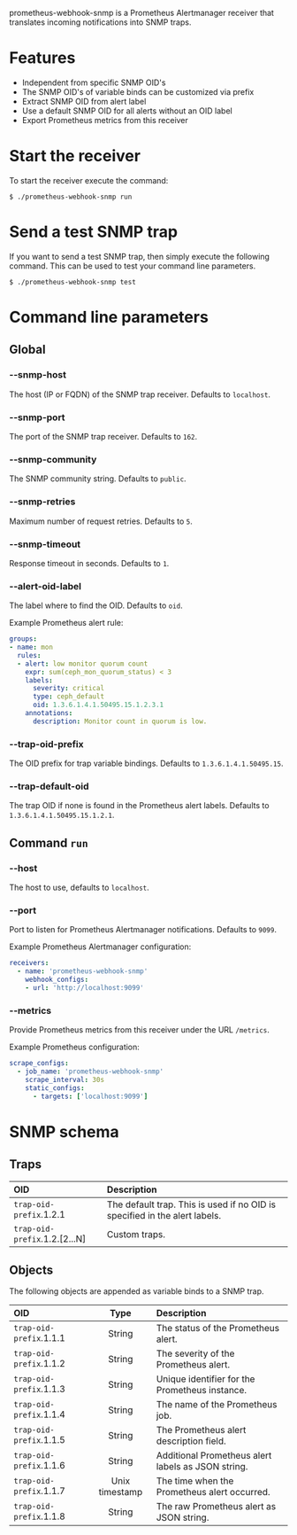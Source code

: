 prometheus-webhook-snmp is a Prometheus Alertmanager receiver that translates incoming notifications into SNMP traps.

# Features

- Independent from specific SNMP OID's
- The SNMP OID's of variable binds can be customized via prefix
- Extract SNMP OID from alert label
- Use a default SNMP OID for all alerts without an OID label
- Export Prometheus metrics from this receiver

# Start the receiver

To start the receiver execute the command:

    $ ./prometheus-webhook-snmp run

# Send a test SNMP trap

If you want to send a test SNMP trap, then simply execute the following command. This can be used to test your command line parameters.

    $ ./prometheus-webhook-snmp test

# Command line parameters

## Global

### --snmp-host
The host (IP or FQDN) of the SNMP trap receiver. Defaults to ``localhost``.

### --snmp-port
The port of the SNMP trap receiver. Defaults to ``162``.

### --snmp-community
The SNMP community string. Defaults to ``public``.

### --snmp-retries
Maximum number of request retries. Defaults to ``5``.

### --snmp-timeout
Response timeout in seconds. Defaults to ``1``.

### --alert-oid-label
The label where to find the OID. Defaults to ``oid``.

Example Prometheus alert rule:

```yaml
groups:
- name: mon
  rules:
  - alert: low monitor quorum count
    expr: sum(ceph_mon_quorum_status) < 3
    labels:
      severity: critical
      type: ceph_default
      oid: 1.3.6.1.4.1.50495.15.1.2.3.1
    annotations:
      description: Monitor count in quorum is low.
```

### --trap-oid-prefix
The OID prefix for trap variable bindings. Defaults to ``1.3.6.1.4.1.50495.15``.

### --trap-default-oid
The trap OID if none is found in the Prometheus alert labels. Defaults to ``1.3.6.1.4.1.50495.15.1.2.1``.

## Command ``run``

### --host
The host to use, defaults to ``localhost``.

### --port
Port to listen for Prometheus Alertmanager notifications. Defaults to ``9099``.

Example Prometheus Alertmanager configuration:

```yaml
receivers:
  - name: 'prometheus-webhook-snmp'
    webhook_configs:
    - url: 'http://localhost:9099'
```

### --metrics
Provide Prometheus metrics from this receiver under the URL ``/metrics``.

Example Prometheus configuration:

```yaml
scrape_configs:
  - job_name: 'prometheus-webhook-snmp'
    scrape_interval: 30s
    static_configs:
      - targets: ['localhost:9099']
```

# SNMP schema

## Traps

| OID | Description |
| :--- | :--- |
| ``trap-oid-prefix``.1.2.1 | The default trap. This is used if no OID is specified in the alert labels. |
| ``trap-oid-prefix``.1.2.[2...N] | Custom traps. |

## Objects

The following objects are appended as variable binds to a SNMP trap.

| OID | Type | Description |
| :--- | :---: | :--- |
| ``trap-oid-prefix``.1.1.1 | String | The status of the Prometheus alert. |
| ``trap-oid-prefix``.1.1.2 | String | The severity of the Prometheus alert. |
| ``trap-oid-prefix``.1.1.3 | String | Unique identifier for the Prometheus instance. |
| ``trap-oid-prefix``.1.1.4 | String | The name of the Prometheus job. |
| ``trap-oid-prefix``.1.1.5 | String | The Prometheus alert description field. |
| ``trap-oid-prefix``.1.1.6 | String | Additional Prometheus alert labels as JSON string. |
| ``trap-oid-prefix``.1.1.7 | Unix timestamp | The time when the Prometheus alert occurred. |
| ``trap-oid-prefix``.1.1.8 | String | The raw Prometheus alert as JSON string. |
